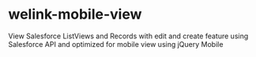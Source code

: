 # welink-mobile-view
View Salesforce ListViews  and Records with edit and create feature using Salesforce API and optimized for mobile view using jQuery Mobile
